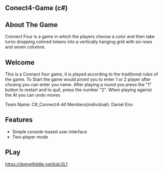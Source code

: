 ##  Conect4-Game (c#)

## About The Game
Connect Four is a game in which the players choose a color and then take turns dropping colored tokens into a vertically hanging grid with six rows and seven columns.

## Welcome
This is a Connect four game, it is played according to the traditional rules of the game. To Start the game would promt you to enter 1 or 2 player after chosing you can enter you name. After playing a round you press the "1" button to restart and to quit, press the number "2". When playing against the AI you can undo moves


Team Name: C#_Connect4-All
Members(individual): Daniel Eno


## Features
- Simple console-based user interface
- Two-player mode

## PLay
https://dotnetfiddle.net/bdc2L1
